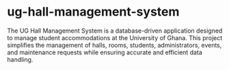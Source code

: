 # ug-hall-management-system
The UG Hall Management System is a database-driven application designed to manage student accommodations at the University of Ghana. This project simplifies the management of halls, rooms, students, administrators, events, and maintenance requests while ensuring accurate and efficient data handling.
